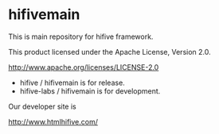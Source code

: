 hifivemain
==========

This is main repository for hifive framework.

This product licensed under the Apache License, Version 2.0.

 http://www.apache.org/licenses/LICENSE-2.0


- hifive / hifivemain is for release.
- hifive-labs / hifivemain is for development.


Our developer site is

 http://www.htmlhifive.com/

 